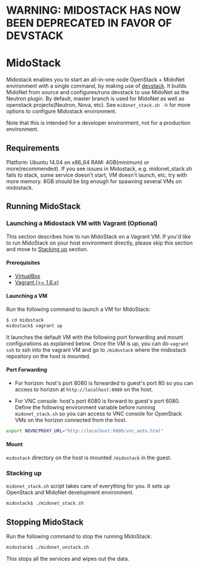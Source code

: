 # WARNING: MIDOSTACK HAS NOW BEEN DEPRECATED IN FAVOR OF DEVSTACK

MidoStack
=========

Midostack enables you to start an all-in-one node OpenStack + MidoNet
environment with a single command, by making use of
[devstack](https://github.com/openstack-dev/devstack).
It builds MidoNet from source and configures/runs devstack to use MidoNet as
the Neutron plugin. By default, master branch is used for MidoNet as well as
openstack projects(Neutron, Nova, etc).
See `midonet_stack.sh -h` for more options to configure Midostack environment.


Note that this is intended for a developer environment, not for a production
environment.

Requirements
------------

Platform: Ubuntu 14.04 on x86_64
RAM: 4GB(minimum) or more(recommended). If you see issues in Midostack, e.g.
     midonet_stack.sh fails to stack, some service doesn't start,
     VM doesn't launch, etc, try with more memory.
     8GB should be big enough for spawning several VMs on midostack.

Running MidoStack
------------------------

### Launching a Midostack VM with Vagrant (Optional)

This section describes how to run MidoStack on a Vagrant VM. If you'd
like to run MidoStack on your host environment directly, please skip this
section and move to [Stacking up](#stacking-up) section.

#### Prerequisites

* [VirtualBox](https://www.virtualbox.org/wiki/Downloads)
* [Vagrant (>= 1.6.x)](http://www.vagrantup.com/downloads.html)

#### Launching a VM

Run the following command to launch a VM for MidoStack:

```bash
$ cd midostack
midostack$ vagrant up
```

It launches the default VM with the following port forwarding and mount
configurations as explained below.
Once the VM is up, you can do `vagrant ssh` to ssh into the vagrant VM and
go to `/midostack` where the midostack repository on the host is mounted.

#### Port Forwarding

* For horizon: host's port 8080 is forwarded to guest's port 80 so you can
               access to horizon at `http://localhost:8080` on the host.

* For VNC console: host's port 6080 is forward to guest's port 6080.
                   Define the following environment variable before
                   running `midonet_stack.sh`  so you can access to VNC console
                   for OpenStack VMs on the horizon connected from the host.

```bash
export NOVNCPROXY_URL="http://localhost:6080/vnc_auto.html"
```

#### Mount

`midostack` directory on the host is mounted `/midostack` in the guest.

### Stacking up

`midonet_stack.sh` script takes care of everything for you. It sets up
OpenStack and MidoNet development environment.

```bash
midostack$ ./midonet_stack.sh
```

Stopping MidoStack
---------------------------

Run the following command to stop the running MidoStack:

```bash
midostack$ ./midonet_unstack.sh
```

This stops all the services and wipes out the data.
